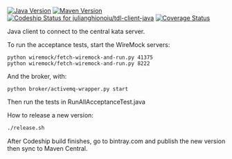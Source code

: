 [![Java Version](http://img.shields.io/badge/Java-1.8-blue.svg)](http://www.oracle.com/technetwork/java/javase/downloads/jdk8-downloads-2133151.html)
[![Maven Version](http://img.shields.io/maven-central/v/ro.ghionoiu/tdl-client-java.svg)](http://search.maven.org/#search%7Cgav%7C1%7Cg%3A%22ro.ghionoiu%22%20AND%20a%3A%22tdl-client-java%22)
[![Codeship Status for julianghionoiu/tdl-client-java](https://img.shields.io/codeship/da7ca170-097e-0133-70b1-36ea30c979a9.svg)](https://codeship.com/projects/90604)
[![Coverage Status](https://coveralls.io/repos/julianghionoiu/tdl-client-java/badge.svg?branch=master&service=github)](https://coveralls.io/github/julianghionoiu/tdl-client-java?branch=master)


Java client to connect to the central kata server.

To run the acceptance tests, start the WireMock servers:
```
python wiremock/fetch-wiremock-and-run.py 41375
python wiremock/fetch-wiremock-and-run.py 8222
```

And the broker, with:
```
python broker/activemq-wrapper.py start
```

Then run the tests in RunAllAcceptanceTest.java


How to release a new version:
```bash
./release.sh
```

After Codeship build finishes, go to bintray.com and publish the new version then sync to Maven Central.